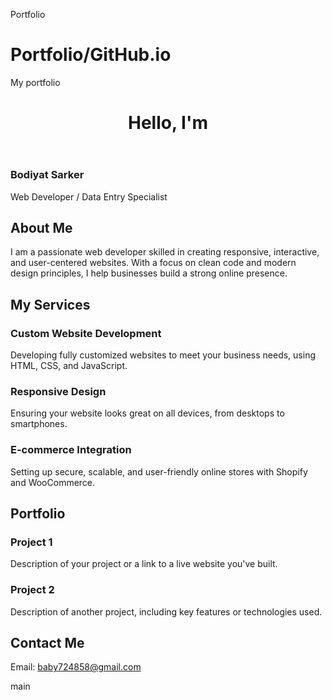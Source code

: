 Portfolio
# Portfolio/GitHub.io
My portfolio 

<header>
 <h1>Hello, I'm 
 </header>
  <h3>Bodiyat Sarker</h3>
    <p>Web Developer / Data Entry Specialist</p>
</header>
 <section class="section about">
    <h2>About Me</h2>
    <p>I am a passionate web developer skilled in creating responsive, interactive, and user-centered websites. With a focus on clean code and modern design principles, I help businesses build a strong online presence.</p>
</section>

<section class="section services">
    <h2>My Services</h
    <div class="service">
        <h3>Custom Website Development</h3>
        <p>Developing fully customized websites to meet your business needs, using HTML, CSS, and JavaScript.</p>
    </div>
    <div class="service">
        <h3>Responsive Design</h3>
        <p>Ensuring your website looks great on all devices, from desktops to smartphones.</p>
    </div>
    <div class="service">
        <h3>E-commerce Integration</h3>
        <p>Setting up secure, scalable, and user-friendly online stores with Shopify and WooCommerce.</p>
    </div>
</section>

<section class="section portfolio">
    <h2>Portfolio</h2>
    <div class="project">
        <h3>Project 1</h3>
        <p>Description of your project or a link to a live website you've built.</p>
    </div>
    <div class="project">
        <h3>Project 2</h3>
        <p>Description of another project, including key features or technologies used.</p>
    </div>
</section>

<section class="section contact">
    <h2>Contact Me</h2>
    <p>Email: <a href="mailto:youremail@example.com">baby724858@gmail.com</a></p>
</section>
main
